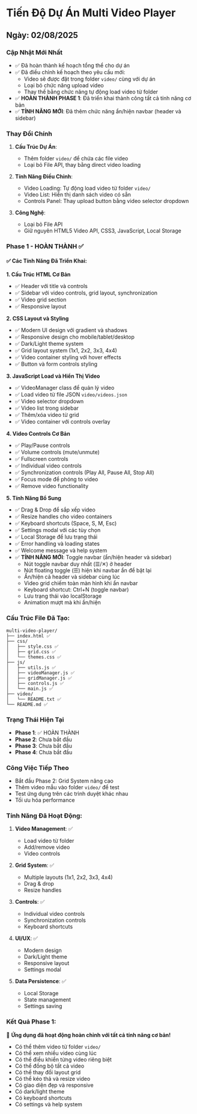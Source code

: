 # Tiến Độ Dự Án Multi Video Player

## Ngày: 02/08/2025

### Cập Nhật Mới Nhất
- ✅ Đã hoàn thành kế hoạch tổng thể cho dự án
- ✅ Đã điều chỉnh kế hoạch theo yêu cầu mới:
  - Video sẽ được đặt trong folder `video/` cùng với dự án
  - Loại bỏ chức năng upload video
  - Thay thế bằng chức năng tự động load video từ folder
- ✅ **HOÀN THÀNH PHASE 1**: Đã triển khai thành công tất cả tính năng cơ bản
- ✅ **TÍNH NĂNG MỚI**: Đã thêm chức năng ẩn/hiện navbar (header và sidebar)

### Thay Đổi Chính
1. **Cấu Trúc Dự Án**:
   - Thêm folder `video/` để chứa các file video
   - Loại bỏ File API, thay bằng direct video loading

2. **Tính Năng Điều Chỉnh**:
   - Video Loading: Tự động load video từ folder `video/`
   - Video List: Hiển thị danh sách video có sẵn
   - Controls Panel: Thay upload button bằng video selector dropdown

3. **Công Nghệ**:
   - Loại bỏ File API
   - Giữ nguyên HTML5 Video API, CSS3, JavaScript, Local Storage

### Phase 1 - HOÀN THÀNH ✅

#### ✅ Các Tính Năng Đã Triển Khai:

**1. Cấu Trúc HTML Cơ Bản**
- ✅ Header với title và controls
- ✅ Sidebar với video controls, grid layout, synchronization
- ✅ Video grid section
- ✅ Responsive layout

**2. CSS Layout và Styling**
- ✅ Modern UI design với gradient và shadows
- ✅ Responsive design cho mobile/tablet/desktop
- ✅ Dark/Light theme system
- ✅ Grid layout system (1x1, 2x2, 3x3, 4x4)
- ✅ Video container styling với hover effects
- ✅ Button và form controls styling

**3. JavaScript Load và Hiển Thị Video**
- ✅ VideoManager class để quản lý video
- ✅ Load video từ file JSON `video/videos.json`
- ✅ Video selector dropdown
- ✅ Video list trong sidebar
- ✅ Thêm/xóa video từ grid
- ✅ Video container với controls overlay

**4. Video Controls Cơ Bản**
- ✅ Play/Pause controls
- ✅ Volume controls (mute/unmute)
- ✅ Fullscreen controls
- ✅ Individual video controls
- ✅ Synchronization controls (Play All, Pause All, Stop All)
- ✅ Focus mode để phóng to video
- ✅ Remove video functionality

**5. Tính Năng Bổ Sung**
- ✅ Drag & Drop để sắp xếp video
- ✅ Resize handles cho video containers
- ✅ Keyboard shortcuts (Space, S, M, Esc)
- ✅ Settings modal với các tùy chọn
- ✅ Local Storage để lưu trạng thái
- ✅ Error handling và loading states
- ✅ Welcome message và help system
- ✅ **TÍNH NĂNG MỚI**: Toggle navbar (ẩn/hiện header và sidebar)
  - Nút toggle navbar duy nhất (☰/✕) ở header
  - Nút floating toggle (☰) hiện khi navbar ẩn để bật lại
  - Ẩn/hiện cả header và sidebar cùng lúc
  - Video grid chiếm toàn màn hình khi ẩn navbar
  - Keyboard shortcut: Ctrl+N (toggle navbar)
  - Lưu trạng thái vào localStorage
  - Animation mượt mà khi ẩn/hiện

### Cấu Trúc File Đã Tạo:
```
multi-video-player/
├── index.html ✅
├── css/
│   ├── style.css ✅
│   ├── grid.css ✅
│   └── themes.css ✅
├── js/
│   ├── utils.js ✅
│   ├── videoManager.js ✅
│   ├── gridManager.js ✅
│   ├── controls.js ✅
│   └── main.js ✅
├── video/
│   └── README.txt ✅
└── README.md ✅
```

### Trạng Thái Hiện Tại
- **Phase 1**: ✅ HOÀN THÀNH
- **Phase 2**: Chưa bắt đầu
- **Phase 3**: Chưa bắt đầu
- **Phase 4**: Chưa bắt đầu

### Công Việc Tiếp Theo
- Bắt đầu Phase 2: Grid System nâng cao
- Thêm video mẫu vào folder `video/` để test
- Test ứng dụng trên các trình duyệt khác nhau
- Tối ưu hóa performance

### Tính Năng Đã Hoạt Động:
1. **Video Management**: ✅
   - Load video từ folder
   - Add/remove video
   - Video controls

2. **Grid System**: ✅
   - Multiple layouts (1x1, 2x2, 3x3, 4x4)
   - Drag & drop
   - Resize handles

3. **Controls**: ✅
   - Individual video controls
   - Synchronization controls
   - Keyboard shortcuts

4. **UI/UX**: ✅
   - Modern design
   - Dark/Light theme
   - Responsive layout
   - Settings modal

5. **Data Persistence**: ✅
   - Local Storage
   - State management
   - Settings saving

### Kết Quả Phase 1:
🎉 **Ứng dụng đã hoạt động hoàn chỉnh với tất cả tính năng cơ bản!**

- Có thể thêm video từ folder `video/`
- Có thể xem nhiều video cùng lúc
- Có thể điều khiển từng video riêng biệt
- Có thể đồng bộ tất cả video
- Có thể thay đổi layout grid
- Có thể kéo thả và resize video
- Có giao diện đẹp và responsive
- Có dark/light theme
- Có keyboard shortcuts
- Có settings và help system
